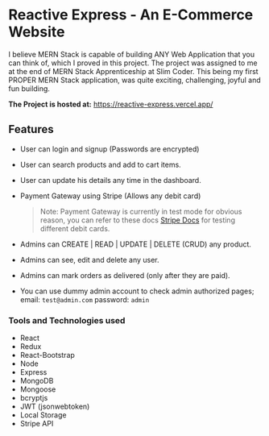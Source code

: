 # Reactive Express - An E-Commerce Website

I believe MERN Stack is capable of building ANY Web Application that you can think of, which I proved in this project. The project was assigned to me at the end of MERN Stack Apprenticeship at Slim Coder. This being my first PROPER MERN Stack application, was quite exciting, challenging, joyful and fun building.

**The Project is hosted at:** <https://reactive-express.vercel.app/>

## Features

- User can login and signup (Passwords are encrypted)
- User can search products and add to cart items.
- User can update his details any time in the dashboard.
- Payment Gateway using Stripe (Allows any debit card)

    >Note: Payment Gateway is currently in test mode for obvious reason, you can refer to these docs [Stripe Docs](<https://stripe.com/docs/testing>) for testing different debit cards.

- Admins can CREATE | READ | UPDATE | DELETE (CRUD) any product.
- Admins can see, edit and delete any user.
- Admins can mark orders as delivered (only after they are paid).
- You can use dummy admin account to check admin authorized pages; 
    email: `test@admin.com`
    password: `admin`

### Tools and Technologies used

- React
- Redux
- React-Bootstrap
- Node
- Express
- MongoDB
- Mongoose
- bcryptjs
- JWT (jsonwebtoken)
- Local Storage
- Stripe API
